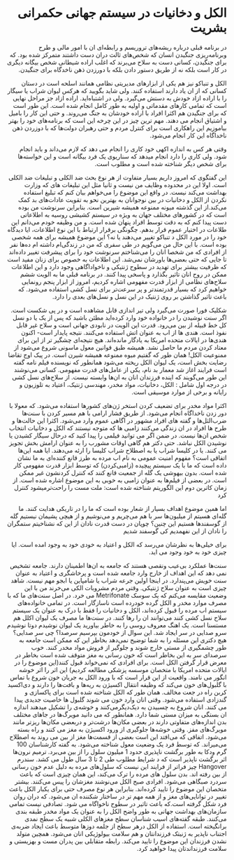 <div dir=rtl>

# الکل و دخانیات در سیستم جهانی حکمرانی بشریت
در برنامه قبلی درباره ریشه‌های تروریسم و رابطه‌ای ان با امور مالی و طرح وبرنامه‌ریزی جنگیدن انسان که شخص‌های ثالث دران دست داشتند متمرکز شده بود.
که برای جنگیدن،  کسانی دست به سلاح می‌برند که اغلب اراده شیطانی شخص بیگانه دیگری در کار است بلکه نه از طریق دستور دادن بلکه با دورزدن ذهن ناخدگاه برای جنگیدن.

الکل و تنباکو نیز هم یکی از ابزارهای مدیریتی نظامی همانند اسلحه است در دستان کسانی که از ان یاد دارند استفاده کنند. ولی شاید بگویید که هرکس لیوان شراب یا سیگار را با اراده ازاد خودش به دستش می‌گیرد. ولی در اشتباه‌اید.
اراده ازاد جز مراحل نهایی است که تمامی کار‌های مقدماتی و اولیه به طور کامل انجام شده است. این طور است که برای جنگیدن هم اکثرا افراد با اراده خودشان به جنگ می‌روند. و حتی این کار را بامیل و اشتیاق انجام می دهند.
مهم ترین چیز در این چرخه این است که برنامه‌های خود را بهتر بیاموزیم این راهکاری است برای کنترل مردم و حتی رهبران دولت‌ها که با دوزردن ذهن ناخداگاه این کار انجام می‌شود.

وقتی هر کس به اندازه اکهی خود کاری را انجام می دهد که لازم می‌داند و باید انجام شود. ولی کاری را دارد انجام میدهد که سناریوی یک فرد بیگانه است و این خواسته‌ها برای شخص دیگر شناخته شده است و مطلوب است.

این گفتگوی که امروز داریم بسیار متفاوت از هر نوع بحث ضد الکلی و تبلیغات ضد الکلی است.
اولا این در محدوده وظایف من نیست و ثانیا مثل این تبلیغات های که وزارت بهداشت می‌کند نیست. در واقع این موضوع را می‌خواهم بیان کنم که تبلیغ استفاده نکردن از الکل و دخانیات در بین نوجوانان به بهترین نحو به تقویت عادات‌های بد کمک می‌کند.از این گذشته میونه ممنوعه همیشه شیرین است.
بنابراین سرنوشت من بوده است که در کشورهای مختلف جهان به ویژه در سیستم کشیشی روسیه به اطلاعاتی دست پیدا کنم که به دقت توسط افراد پنهان شده است. و من وظیفه خودم می‌دانم این طلاعات در اختیار عموم قرار بدهم.
چگونگی برقرار ارتباط با این نوع اطلاعات، ایا دیدگاه خود را در مورد الکل د تنباکو تغییر می‌دهند یا نه؟ این موضوع همیشه برای همه شخصی بوده است. با این حال من می‌گویم در طی سفری که من در زندگی‌ام داشته ام ده‌ها نفر از افرادی که من شخصا انان را می‌شناختم سرنوشت خود را برای پیشرفت تغییر داده‌اند تا جایی که حتی بعضی‌ها باورشان نمی‌شد.
این اطلاعات به خصوص برای زنان مفید است که ظرفیت بیشتر برای تهدید در سطوح ژنتیکی و ناخواداگاهی وجود دارد و این اطلاعات ممکن در روح انان تاثیر بگذارد و پاسخی پیدا کنند.
در برنامه قبلی ما به الویت ششم سلاح‌های نظامی از ابزار قدرت مفهومی اشاره کردیم، امروز از ابزار پنجم رونمایی خواهیم کرد که بسیار قدرتمندتر و پر سرعت‌تر برای نسل کشی استفاده می‌شود. که باعث تاثیر گذاشتن بر روی ژنتیک در این نسل و نسل‌های بعدی را دارد.

شکلیک فورا صورت می‌گیرد ولی تیر اندازی قابل مشاهده است و در پی شکست است. اگر سنت نوشیدن را در خانواده خود وارد کرده‌اید مطئن باشید که پس از یک یا دو نسل کل خط قبیله از بین می‌رود.
قدرت این الویت در نابودی جهانی است و سلاح غیر قابل نفوذ است. هند‌ی ها از اب به عنوان اتش استفاده می‌کنند. نتیجه پایدار است- اکنون هندی‌ها در ایالات متحده امریکا به یادگار مانده‌اند.
هیچ نتیجه‌ای چشگیر تر از این برای معتاد کردن مردم ما حاصل نشد.
همیشه طبق قوانین معول ماسونی شروع می‌شود از ممنوعیت الکل!
همان طور که گفتیم میوه ممنوعه همیشه شیرن است. در پیک اوج تقاضا رضایت بخش است، یک لیوان الکل ریخته می‌شود همانطور که نویسنده فیلم نامه گفته است فرایند اغاز شد معمار بد نام، یکی از عامل‌های قدرت مفهومی.
کسانی می‌نوشند این طور می‌گویند که اینده فرزندان انان به ان‌ها وابسته نیست.
از سلاح‌های نسل کشی در درجه اول شامل : الکل، دخانیات، مواد مخدر، مهندسی ژنتیک، اعتیاد به تلوزیون و رایانه و برخی از موارد موسیقی است.

اکثرا مواد مخدر برای تضعیف کردن استخر ژن‌های کشورها استفاده می‌شود. که معولا با دور زدن ناخداگاه انجام می‌شود. از طریق فشار ارامی با هم مسیر کردن با سنت‌ها ضرب‌الثل‌ها و گفته های افراد مشهور در اگاهی عموم وارد می‌شود.
اکثرا این حالت‌ها و طرح ها افراد در ان زندگی می‌کنند زامبی ها که متوجه نیستند که الکل و دخانیات انتخاب شخص ان‌ها نیست.
در ضمن اگر می توانید فیلمی را پیدا کنید که درحال سیگار کشیدن یا نوشیدن الکل نباشد. حتی دکتر هم گاهی اوقات مشورب را به عنوان ارامش بخش تجویز می کنند. یا در کلیسا شراب یا به اصطلاح شراب کلیسا را ارئه می‌دهند.
ایا همه این‌ها اتفاقی است؟
مفهوم امنیت عمومی به نام اب مرده به طرز قانع کننده‌ای به ما نشان داده است که ما با یک سیستم پیچیده (زامبی‌کردن) که توسط ابزار قدرت مفهومی کار شده است. بدون بیهوشی یک گله از جمعیت قانع کنند که کنترل کردنشون غیر ممکن است. در بعضی از فیلم‌ها به عنوان زامبی به خوبی به این موضوع اشاره شده است.
از زمان کاترین دوم این الگوریتم شناخته شده است:
ملت مست را راحت‌تر‌میشود کنترل کرد

اما همین موضوع اهداف بسیار از شعار بوده است که ما را در تاریکی هدایت کنند.
ما گله‌ای هسیتم از میلیون‌ها سر
با هم می‌چریم و می‌نوشیم
و از هیچی پشیمان نیستیم
گله از گوسفند‌ها هستیم این چنین؟
چوپان در دست قدرت
نادان از این که نشناخیتم ستمگران را
نادان از این نفهمدیم کی گوسفند شدیم

برای خیلی‌ها به نظرشان می‌رسد که الکل و اعتیاد به خودی خود به وجود امده است. ایا چیزی خود به خود وجود می اید.

سنت‌ها عملکرد بی‌عیب ونقصی هستند که جامعه به ان‌ها اطمینان دارند. جامعه تشخیص نمی دهد که این اهداف از خارج وارد جامعه شده است و پرخاشگری و اعتیاد به عنوان سنت خویش می‌پندارد.
در اینجا اولین جرعه شراب یا شامپاین یا ابجو مهم نیست. شاهد چیزی است به عنوان سلاح ژنتیکی. وقتی مردم مشروبات الکی می‌خرند من با این وضعیت مقایسه می‌کنم که یک سوسک Metrifonate می خرد.
در اصل سنت‌های ما که با مصرف‌ موارد مخدر و الکل گرده خودرده است ناسازگار است. در تمامی خانواده‌های سیستم اب مرده را قبول کرده‌اند، الکل و دخانیات را فقط با درک به عنوان یک سیستم سلاح نسل کشی کنند می‌توانند ان را رها کنند.
در سنت‌ها ما مصرف یک لیوان اکلل هم مستسنا است.
یک اهنگ معروف روسی را به خاطر بیاورید یک لیوان نوشیدم دوتا نوشیدم سرو صدایی در سر ایجاد شد.
این سوال از خودمون بپرسیم سرصدا؟ چی سر صدایی؟ هیچ دکتری این مسئله را به شما توضیح نمی‌دهد بخاطر این که ممکن است جامعه به طور چشمگیری از مستی خارج شوند و جلوگیر از فروش مواد مخدر کنند.
خوب سرصدای سر به این بخاطر است که خون رسانی به مغز متوقف شده است بخاطر در معرض قرار گرفتن الکل است.
برای افرادی که نمی‌خواند قبول کنند(این موضوع را در ایالات متحده امریکا با متخصان موسسه پزشکی مطالعه کردیم) این اثر را اثر خوشه انگور می نامند.
واقعیت از این قرار است که با ورود  الکل به جریان خون شروع با تماس با گلبول‌های خون می‌کند که وظیفه انتقال اکسیژن به ریه‌ها و بافت‌ها را دارند و دی‌اکسید کربن راه در جعت مخالف.
همان طور که الکل شناخنه شده است برای پاکسازی و گندزادی استفاده می‌شود. وقتی انان وارد خون می شوند  گلبول ها خاصیت جدیدی پیدا می کنند. انان شروع به چسبیدن به دیک‌دیگرمی‌کنند و خوشه‌ی را تشکیل میدهند اندازه ان بستگی به میزان مستی شما دارد. همانطور که می دانید مویرگ‌ها در جاهای مختلف بدن اندازه‌های متفاوتی دارند در بعضی مکان‌ها درشت‌تر و دربعضی مکان‌ها ریز‌تر مانند مویرگ‌های مفز.
وقتی خوشه‌ها جلوگیری از ورود اکسیژن به مغز می کنند و راه بسته می‌شود. اتفاقی که می‌افتد این است بعضی از قسمت‌ها مغز از بین می روند به اصطلاح می‌میراند. که توسط فرد یک وضعیت معول شناخته می‌شود. به گفته کارشناسان 100 گرم ودکا به طور برگشت ناپذیری حدود 1 میلیون سلول را از بین می‌برد.
ترمیم نرون‌ها اثر برگشت ناپذیر است که د شرایط مطلوب طی 2 تا 3 سال طول می کشد. سندرم Hangover چیز فراتر از فرایند این نیست که سلول‌های مرده به دلیل عدم خون رسانی از بین رفته اند.
بدن سلول های مرده را ترک می‌کند، این همان چیزی است که باعث سردرد صبگاهی می‌شود. افرادی صبح الکل می‌نوشند مغزشان را پیس می‌کنند.
بیشتر متخصان این موضوع را تایید کرده‌اند.
بنابراین هر نوع مصرف حتی برای یکبار الکل باعث تغییر در توانایی‌های مغز و از همه مهم تر در ساختار شکننده ان می‌شود. که دران روان فرد شکل گرفته است.که باعث تاثیر در سطوح ناخواگاه می شود.
تصادفی نیست تمامی سازمان‌های بهداشت جهانی به طور واضح الکل را به عنوان یک مواد مخدر طبقه بندی می‌کنند.
طبقه گفته‌های اسیب شناسان سطح مغزهای الکلی شبیه یک سطح نمدی برانگیخته است.
استفاده از الکل درهر سطح از جلمه دوز‌ها متوسط باعث ایجاد ضربه‌ی اجتناب ناپذیر  به ژنیتک فرزندانتان و هم سلامت بیولوژیکی انان می‌شود.
همچین متولد نشدن فرزندان این موضوع را تایید می‌کند.
رابطه متقابلی بین پدران مست و بهزیستی و سلامت فرزنداندتان پیدا خواهید کرد.









